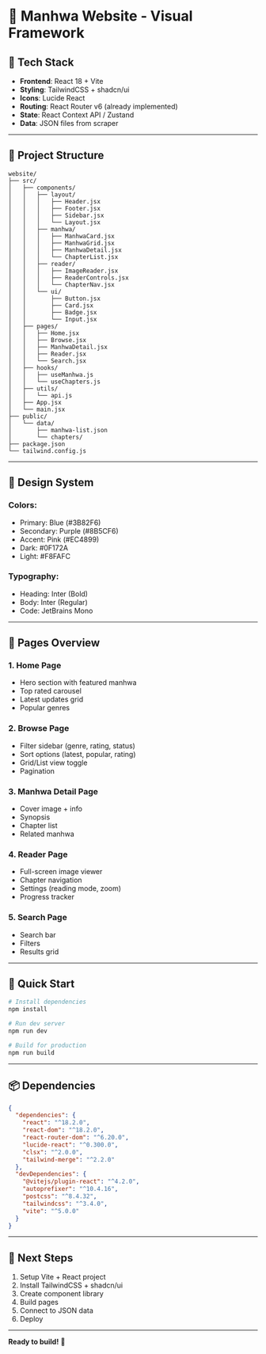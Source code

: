 # 📖 Manhwa Website - Visual Framework

## 🎯 Tech Stack

- **Frontend**: React 18 + Vite
- **Styling**: TailwindCSS + shadcn/ui
- **Icons**: Lucide React
- **Routing**: React Router v6 (already implemented)
- **State**: React Context API / Zustand
- **Data**: JSON files from scraper

---

## 📁 Project Structure

```
website/
├── src/
│   ├── components/
│   │   ├── layout/
│   │   │   ├── Header.jsx
│   │   │   ├── Footer.jsx
│   │   │   ├── Sidebar.jsx
│   │   │   └── Layout.jsx
│   │   ├── manhwa/
│   │   │   ├── ManhwaCard.jsx
│   │   │   ├── ManhwaGrid.jsx
│   │   │   ├── ManhwaDetail.jsx
│   │   │   └── ChapterList.jsx
│   │   ├── reader/
│   │   │   ├── ImageReader.jsx
│   │   │   ├── ReaderControls.jsx
│   │   │   └── ChapterNav.jsx
│   │   └── ui/
│   │       ├── Button.jsx
│   │       ├── Card.jsx
│   │       ├── Badge.jsx
│   │       └── Input.jsx
│   ├── pages/
│   │   ├── Home.jsx
│   │   ├── Browse.jsx
│   │   ├── ManhwaDetail.jsx
│   │   ├── Reader.jsx
│   │   └── Search.jsx
│   ├── hooks/
│   │   ├── useManhwa.js
│   │   └── useChapters.js
│   ├── utils/
│   │   └── api.js
│   ├── App.jsx
│   └── main.jsx
├── public/
│   └── data/
│       ├── manhwa-list.json
│       └── chapters/
├── package.json
└── tailwind.config.js
```

---

## 🎨 Design System

### **Colors:**
- Primary: Blue (#3B82F6)
- Secondary: Purple (#8B5CF6)
- Accent: Pink (#EC4899)
- Dark: #0F172A
- Light: #F8FAFC

### **Typography:**
- Heading: Inter (Bold)
- Body: Inter (Regular)
- Code: JetBrains Mono

---

## 📱 Pages Overview

### 1. **Home Page**
- Hero section with featured manhwa
- Top rated carousel
- Latest updates grid
- Popular genres

### 2. **Browse Page**
- Filter sidebar (genre, rating, status)
- Sort options (latest, popular, rating)
- Grid/List view toggle
- Pagination

### 3. **Manhwa Detail Page**
- Cover image + info
- Synopsis
- Chapter list
- Related manhwa

### 4. **Reader Page**
- Full-screen image viewer
- Chapter navigation
- Settings (reading mode, zoom)
- Progress tracker

### 5. **Search Page**
- Search bar
- Filters
- Results grid

---

## 🚀 Quick Start

```bash
# Install dependencies
npm install

# Run dev server
npm run dev

# Build for production
npm run build
```

---

## 📦 Dependencies

```json
{
  "dependencies": {
    "react": "^18.2.0",
    "react-dom": "^18.2.0",
    "react-router-dom": "^6.20.0",
    "lucide-react": "^0.300.0",
    "clsx": "^2.0.0",
    "tailwind-merge": "^2.2.0"
  },
  "devDependencies": {
    "@vitejs/plugin-react": "^4.2.0",
    "autoprefixer": "^10.4.16",
    "postcss": "^8.4.32",
    "tailwindcss": "^3.4.0",
    "vite": "^5.0.0"
  }
}
```

---

## 🎯 Next Steps

1. Setup Vite + React project
2. Install TailwindCSS + shadcn/ui
3. Create component library
4. Build pages
5. Connect to JSON data
6. Deploy

---

**Ready to build!** 🎉
